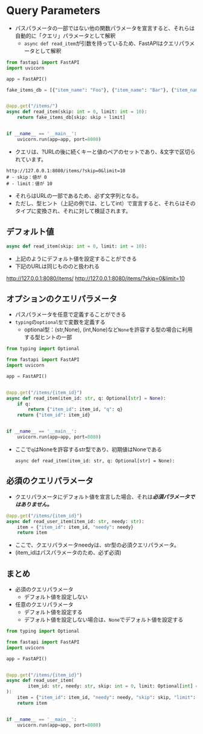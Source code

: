 # Query Parameters

- パスパラメータの一部ではない他の関数パラメータを宣言すると、それらは自動的に「クエリ」パラメータとして解釈
    - `async def read_item`が引数を持っているため、FastAPIはクエリパラメータとして解釈
    
```python:FastApi.py
from fastapi import FastAPI
import uvicorn

app = FastAPI()

fake_items_db = [{"item_name": "Foo"}, {"item_name": "Bar"}, {"item_name": "Baz"}]


@app.get("/items/")
async def read_item(skip: int = 0, limit: int = 10):
    return fake_items_db[skip: skip + limit]


if __name__ == '__main__':
    uvicorn.run(app=app, port=8080)
```


- クエリは、?URLの後に続くキーと値のペアのセットであり、&文字で区切られています。

```
http://127.0.0.1:8080/items/?skip=0&limit=10
# - skip：値が 0
# - limit：値が 10
```

- それらはURLの一部であるため、必ず文字列となる。
- ただし、型ヒント（上記の例では、としてint）で宣言すると、それらはそのタイプに変換され、それに対して検証されます。
    
    
## デフォルト値
```python
async def read_item(skip: int = 0, limit: int = 10):
```

- 上記のようにデフォルト値を設定することができる
- 下記のURLは同じもののと扱われる

http://127.0.0.1:8080/items/
http://127.0.0.1:8080/items/?skip=0&limit=10



## オプションのクエリパラメータ
- パスパラメータを任意で定義することができる
- `typing`の`optional型`で変数を定義する
    - optional型：(str,None), (int,None)など`None`を許容する型の場合に利用する型ヒントの一部


```python
from typing import Optional

from fastapi import FastAPI
import uvicorn

app = FastAPI()


@app.get("/items/{item_id}")
async def read_item(item_id: str, q: Optional[str] = None):
    if q:
        return {"item_id": item_id, "q": q}
    return {"item_id": item_id}


if __name__ == '__main__':
    uvicorn.run(app=app, port=8080)
```



- ここで`q`はNoneを許容するstr型であり、初期値はNoneである
  ```
  async def read_item(item_id: str, q: Optional[str] = None):
  ```
  
  
## 必須のクエリパラメータ

- クエリパラメータにデフォルト値を宣言した場合、それは***必須パラメータではありません。***

```python
@app.get("/items/{item_id}")
async def read_user_item(item_id: str, needy: str):
    item = {"item_id": item_id, "needy": needy}
    return item
```

- ここで、クエリパラメータneedyは、str型の必須クエリパラメータ。
- (item_idはパスパラメータのため、必ず必須)


## まとめ
- 必須のクエリパラメータ
    - デフォルト値を設定しない
- 任意のクエリパラメータ
    - デフォルト値を設定する
    - デフォルト値を設定しない場合は、`None`でデフォルト値を設定する


```python
from typing import Optional

from fastapi import FastAPI
import uvicorn

app = FastAPI()


@app.get("/items/{item_id}")
async def read_user_item(
        item_id: str, needy: str, skip: int = 0, limit: Optional[int] = None
):
    item = {"item_id": item_id, "needy": needy, "skip": skip, "limit": limit}
    return item


if __name__ == '__main__':
    uvicorn.run(app=app, port=8080)
```

